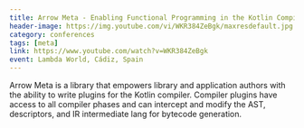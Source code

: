 ```yaml
---
title: Arrow Meta - Enabling Functional Programming in the Kotlin Compiler
header-image: https://img.youtube.com/vi/WKR384ZeBgk/maxresdefault.jpg
category: conferences
tags: [meta]
link: https://www.youtube.com/watch?v=WKR384ZeBgk
event: Lambda World, Cádiz, Spain
---
```

Arrow Meta is a library that empowers library and application authors with the ability to write plugins for the Kotlin compiler. Compiler plugins have access to all compiler phases and can intercept and modify the AST, descriptors, and IR intermediate lang for bytecode generation.
